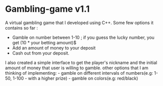 # Gambling-game v1.1
A virtual gambling game that I developed using C++. Some few options it contains so far :
- Gamble on number between 1-10 ; if you guess the lucky number, you get (10 * your betting amount)$
- Add an amount of money to your deposit
- Cash out from your deposit.

I also created a simple interface to get the player's nickname and the initial amount of money that user is willing to gamble.
other options that I am thinking of implementing:
    - gamble on different intervals of numbers(e.g: 1-50, 1-100 - with a higher prize)
    - gamble on colors(e.g: red/black)
